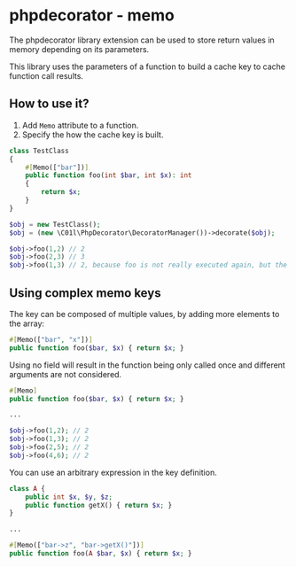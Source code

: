 # phpdecorator - memo

The phpdecorator library extension can be used to store return values in memory depending on its parameters.

This library uses the parameters of a function to build a cache key to cache function call results.

## How to use it?

1. Add `Memo` attribute to a function.
2. Specify the how the cache key is built.

```php
class TestClass
{
    #[Memo(["bar"])]
    public function foo(int $bar, int $x): int
    {
        return $x;
    }
}

$obj = new TestClass();
$obj = (new \C01l\PhpDecorator\DecoratorManager())->decorate($obj);

$obj->foo(1,2) // 2
$obj->foo(2,3) // 3
$obj->foo(1,3) // 2, because foo is not really executed again, but the cached version is used
```

## Using complex memo keys

The key can be composed of multiple values, by adding more elements to the array:
```php
#[Memo(["bar", "x"])]
public function foo($bar, $x) { return $x; }
```

Using no field will result in the function being only called once and different arguments are not considered.
```php
#[Memo]
public function foo($bar, $x) { return $x; }

...

$obj->foo(1,2); // 2
$obj->foo(1,3); // 2
$obj->foo(2,5); // 2
$obj->foo(4,6); // 2
```

You can use an arbitrary expression in the key definition.

```php
class A {
    public int $x, $y, $z;
    public function getX() { return $x; }
}

...

#[Memo(["bar->z", "bar->getX()"])]
public function foo(A $bar, $x) { return $x; }
```